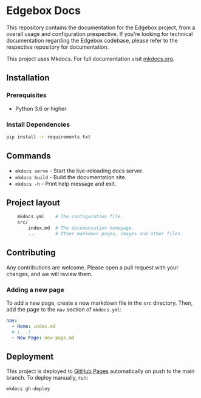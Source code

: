 # Edgebox Docs

This repository contains the documentation for the Edgebox project, from a overall usage and configuration prespective.
If you're looking for technical documentation regarding the Edgebox codebase, please refer to the respective repository for documentation.

This project uses Mkdocs. For full documentation visit [mkdocs.org](https://www.mkdocs.org).

## Installation

### Prerequisites

- Python 3.6 or higher

### Install Dependencies

```bash
pip install -r requirements.txt
```

## Commands

- `mkdocs serve` - Start the live-reloading docs server.
- `mkdocs build` - Build the documentation site.
- `mkdocs -h` - Print help message and exit.

## Project layout

```bash
    mkdocs.yml    # The configuration file.
    src/
        index.md  # The documentation homepage.
        ...       # Other markdown pages, images and other files.
```

## Contributing

Any contributions are welcome. Please open a pull request with your changes, and we will review them.

### Adding a new page

To add a new page, create a new markdown file in the `src` directory. Then, add the page to the `nav` section of `mkdocs.yml`:

```yaml
nav:
  - Home: index.md
  # (...)
  - New Page: new-page.md
```

## Deployment

This project is deployed to [GitHub Pages](https://pages.github.com/) automatically on push to the main branch. To deploy manually, run:

```bash
mkdocs gh-deploy
```
